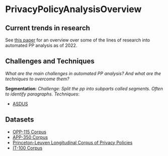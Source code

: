 # PrivacyPolicyAnalysisOverview

## Current trends in research
See [this paper](https://link.springer.com/article/10.1007/s00607-022-01076-3#Sec13) for an overview over some of the lines of research into automated PP analysis as of 2022.

## Challenges and Techniques
*What are the main challenges in automated PP analysis? And what are the techniques to overcome them?*



**Segmentation**:
*Challenge: Split the pp into subparts called segments. Often to identify paragraphs.*
*Techniques*:
- [ASDUS](https://github.com/abhijith-athreya/ASDUS)

## Datasets
- [OPP-115 Corpus](https://usableprivacy.org/data)
- [APP-350 Corpus](https://usableprivacy.org/data)
- [Princeton-Leuven Longitudinal Corpus of Privacy Policies](https://privacypolicies.cs.princeton.edu/)
- [IT-100 Corpus](https://github.com/PrivApp/IT100-Corpus)
